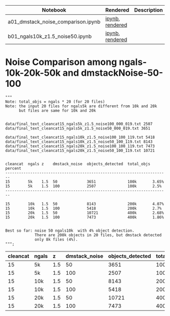 |  Notebook | Rendered   | Description  |  Author |
|---|---|---|---|
| a01_dmstack_noise_comparison.ipynb  | [ipynb](https://github.com/bpRsh/shear_analysis_after_dmstack/blob/master/Fall_2020/2020_08_24/a01_dmstack_noise_comparison.ipynb), [rendered](https://nbviewer.jupyter.org/github/bpRsh/shear_analysis_after_dmstack/blob/master/Fall_2020/2020_08_24/a01_dmstack_noise_comparison.ipynb)  |   | [Bhishan Poudel](https://bhishanpdl.github.io/)  |
| b01_ngals10k_z1.5_noise50.ipynb  | [ipynb](https://github.com/bpRsh/shear_analysis_after_dmstack/blob/master/Fall_2020/2020_08_24/b01_ngals10k_z1.5_noise50.ipynb), [rendered](https://nbviewer.jupyter.org/github/bpRsh/shear_analysis_after_dmstack/blob/master/Fall_2020/2020_08_24/b01_ngals10k_z1.5_noise50.ipynb)  |   | [Bhishan Poudel](https://bhishanpdl.github.io/)  |


# Noise Comparison among ngals-10k-20k-50k and dmstackNoise-50-100
```
"""
Note: total_objs = ngals * 20 (for 20 files)
Note: the input 20 files for ngals5k are different from 10k and 20k
      but files are same for 10k and 20k


data/final_text_cleancat15_ngals5k_z1.5_noise100_000_019.txt 2507
data/final_text_cleancat15_ngals5k_z1.5_noise50_000_019.txt 3651

data/final_text_cleancat15_ngals10k_z1.5_noise100_100_119.txt 5418
data/final_text_cleancat15_ngals10k_z1.5_noise50_100_119.txt 8143
data/final_text_cleancat15_ngals20k_z1.5_noise100_100_119.txt 7473
data/final_text_cleancat15_ngals20k_z1.5_noise50_100_119.txt 10721


cleancat  ngals z    dmstack_noise  objects_detected  total_objs percent
------------------------------------------------------------------------
15        5k    1.5  50             3651              100k       3.65%
15        5k    1.5  100            2507              100k       2.5%
------------------------------------------------------------------------

15        10k   1.5  50             8143              200k       4.07%
15        10k   1.5  100            5418              200k       2.7%
15        20k   1.5  50             10721             400k       2.68%
15        20k   1.5  100            7473              400k       1.86%


Best so far: noise 50 ngals10k  with 4% object detection.
             There are 200k objects in 20 files, but dmstack detected
             only 8k files (4%).
""";

```

| cleancat | ngals | z | dmstack_noise | objects_detected | total_objs | percent |
| :---|:---|:---|:---|:---|:---|:---|
| 15 | 5k | 1.5 | 50 | 3651 | 100k | 3.65% |
| 15 | 5k | 1.5 | 100 | 2507 | 100k | 2.5% |
| 15 | 10k | 1.5 | 50 | 8143 | 200k | 4.07% |
| 15 | 10k | 1.5 | 100 | 5418 | 200k | 2.7% |
| 15 | 20k | 1.5 | 50 | 10721 | 400k | 2.68% |
| 15 | 20k | 1.5 | 100 | 7473 | 400k | 1.86% |
